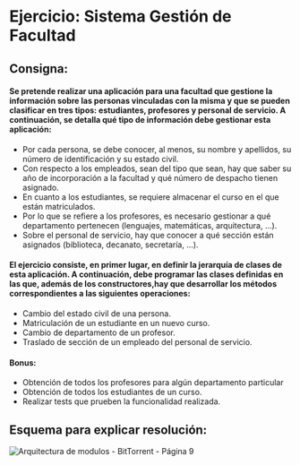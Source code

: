 # Ejercicio: Sistema Gestión de Facultad

## Consigna:

#### Se pretende realizar una aplicación para una facultad que gestione la información sobre las personas vinculadas con la misma y que se pueden clasificar en tres tipos: estudiantes, profesores y personal de servicio. A continuación, se detalla qué tipo de información debe gestionar esta aplicación:
- Por cada persona, se debe conocer, al menos, su nombre y apellidos, su número de identificación y su estado civil.
- Con respecto a los empleados, sean del tipo que sean, hay que saber su año de incorporación a la facultad y qué número de despacho tienen asignado.
- En cuanto a los estudiantes, se requiere almacenar el curso en el que están matriculados.
- Por lo que se refiere a los profesores, es necesario gestionar a qué departamento pertenecen (lenguajes, matemáticas, arquitectura, ...).
- Sobre el personal de servicio, hay que conocer a qué sección están asignados (biblioteca, decanato, secretaría, ...).

#### El ejercicio consiste, en primer lugar, en definir la jerarquía de clases de esta aplicación. A continuación, debe programar las clases definidas en las que, además de los constructores,hay que desarrollar los métodos correspondientes a las siguientes operaciones:
- Cambio del estado civil de una persona.
- Matriculación de un estudiante en un nuevo curso.
- Cambio de departamento de un profesor.
- Traslado de sección de un empleado del personal de servicio.

#### Bonus:
- Obtención de todos los profesores para algún departamento particular
- Obtención de todos los estudiantes de un curso.
- Realizar tests que prueben la funcionalidad realizada.

## Esquema para explicar resolución:

![Arquitectura de modulos - BitTorrent - Página 9](https://user-images.githubusercontent.com/86788163/174847159-018c7f4a-272b-4f4d-b78b-f85d0a56a23d.png)
